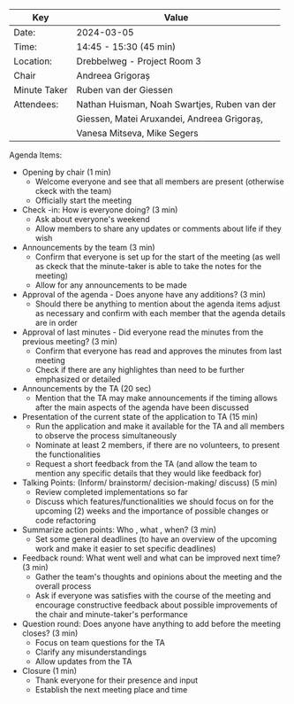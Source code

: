 | Key          | Value                                             |
| ------------ | ------------------------------------------------- |
| Date:        | 2024-03-05                                        |
| Time:        | 14:45 - 15:30 (45 min)                            |
| Location:    | Drebbelweg - Project Room 3                       |
| Chair        | Andreea Grigoraș                                  |
| Minute Taker | Ruben van der Giessen                             |
| Attendees:   | Nathan Huisman, Noah Swartjes, Ruben van der      |
|              | Giessen, Matei Aruxandei, Andreea Grigoraș,       |
|              | Vanesa Mitseva, Mike Segers                       |

Agenda Items:

- Opening by chair (1 min)
	- Welcome everyone and see that all members are present (otherwise ckeck with the team)
	- Officially start the meeting
- Check -in: How is everyone doing? (3 min)
	- Ask about everyone's weekend 
	- Allow members to share any updates or comments about life if they wish 
- Announcements by the team (3 min)
	- Confirm that everyone is set up for the start of the meeting (as well as ckeck that the minute-taker is able to take the notes for the meeting)
	- Allow for any announcements to be made 
- Approval of the agenda - Does anyone have any additions? (3 min)
	- Should there be anything to mention about the agenda items adjust as necessary and confirm with each member that the agenda details are in order
- Approval of last minutes - Did everyone read the minutes from the previous meeting? (3 min)
	- Confirm that everyone has read and approves the minutes from last meeting
	- Check if there are any highlightes than need to be further emphasized or detailed 
- Announcements by the TA (20 sec)
	- Mention that the TA may make announcements if the timing allows after the main aspects of the agenda have been discussed
- Presentation of the current state of the application to TA (15 min)
	- Run the application and make it available for the TA and all members to observe the process simultaneously
	- Nominate at least 2 members, if there are no volunteers, to present the functionalities 
	- Request a short feedback from the TA (and allow the team to mention any specific details that they would like feedback for)
- Talking Points: (Inform/ brainstorm/ decision-making/ discuss) (5 min)
  - Review completed implementations so far 
  - Discuss which features/functionalities we should focus on for the upcoming (2) weeks and the importance of possible changes or code refactoring
- Summarize action points: Who , what , when? (3 min)
	- Set some general deadlines (to have an overview of the upcoming work and make it easier to set specific deadlines)
- Feedback round: What went well and what can be improved next time? (3 min)
	- Gather the team's thoughts and opinions about the meeting and the overall process
	- Ask if everyone was satisfies with the course of the meeting and encourage constructive feedback about possible improvements of the chair and minute-taker's performance
- Question round: Does anyone have anything to add before the meeting closes? (3 min)
	- Focus on team questions for the TA
	- Clarify any misunderstandings 
	- Allow updates from the TA
- Closure (1 min)
	- Thank everyone for their presence and input 
	- Establish the next meeting place and time
